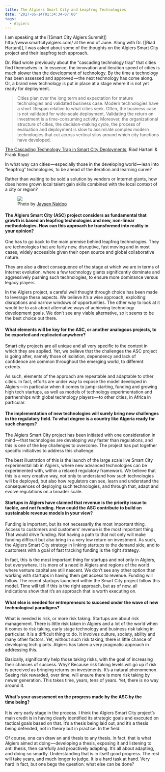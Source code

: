 ```yaml
---
title: The Algiers Smart City and Leapfrog Technologies
date: '2017-06-14T01:34:34-07:00'
tags:
  - Algiers
---
```


<p name="6bac" id="6bac" class="graf graf--p graf-after--h3">I am speaking at the [[Smart City Algiers Summit]] http://www.smartcityalgiers.com/ at the end of June. Along with Dr. [[Riad Hartani]], I was asked about some of the thoughts on the Algiers Smart City project and their leapfrog tech approach.</p>
<p name="f6df" id="f6df" class="graf graf--p graf-after--p">Dr. Riad wrote previously about the “cascading technology trap” that cities find themselves in. In essence, the innovation and iteration speed of cities is much slower than the development of technology. By the time a technology has been assessed and approved — the next technology has come along. Or, a brand new technology is put in place at a stage where it is not yet ready for deployment.</p>
<blockquote name="4d46" id="4d46" class="graf graf--blockquote graf-after--p">Cities plan over the long term and expectation for mature technologies and validated business case. Modern technologies have a short lifespan relative to what cities seek. Often, the business case is not validated for wide-scale deployment. Validating the return on investment is a time-consuming activity. Moreover, the organizational structure of cities, the decision-making cycle, the process of evaluation and deployment is slow to assimilate complex modern technologies that cut across vertical silos around which city functions have developed.</blockquote>
<p name="7968" id="7968" class="graf graf--p graf-after--blockquote"><a href="https://enterpriseiotinsights.com/20171220/channels/cascading-technology-trap-smart-city-deployments-reader-forum" data-href="https://enterpriseiotinsights.com/20171220/channels/cascading-technology-trap-smart-city-deployments-reader-forum" class="markup--anchor markup--p-anchor" rel="noopener" target="_blank">The Cascading Technology Trap in Smart City Deployments</a>, Riad Hartani & Frank Rayal</p>
<p name="4919" id="4919" class="graf graf--p graf-after--p">In what way can cities — especially those in the developing world — lean into “leapfrog” technologies, to be ahead of the iteration and learning curve?</p>
<p name="1d77" id="1d77" class="graf graf--p graf-after--p">Rather than waiting to be sold a solution by vendors or Internet giants, how does home grown local talent gain skills combined with the local context of a city or region?</p>
</div>
<div class="section-inner sectionLayout--outsetColumn"><figure name="9faf" id="9faf" class="graf graf--figure graf--layoutOutsetCenter graf-after--p"><div class="aspectRatioPlaceholder is-locked" style="max-width: 1192px; max-height: 671px;"><img class="graf-image" data-image-id="1*VYXn8Q0bHqZz1IIsKkHTqg.jpeg" data-width="2048" data-height="1152" src="https://microblog.bmannconsulting.com/uploads/2020/02246b3eaa.jpg"></div>
<figcaption class="imageCaption">Photo by <a href="https://www.flickr.com/photos/jaysen/102751070/" data-href="https://www.flickr.com/photos/jaysen/102751070/" class="markup--anchor markup--figure-anchor" rel="noopener" target="_blank">Jaysen Naidoo</a></figcaption></figure></div>
<div class="section-inner sectionLayout--insetColumn">
<h4 name="d578" id="d578" class="graf graf--h4 graf-after--figure">The Algiers Smart City (ASC) project considers as fundamental that growth is based on leapfrog technologies and new, non-linear methodologies. How can this approach be transformed into reality in your opinion?</h4>
<p name="053c" id="053c" class="graf graf--p graf-after--h4">One has to go back to the main premise behind leapfrog technologies. They are technologies that are fairly new, disruptive, fast moving and in most cases, widely accessible given their open source and global collaborative nature.</p>
<p name="f3c9" id="f3c9" class="graf graf--p graf-after--p">They are also a direct consequence of the stage at which we are in terms of Internet evolution, where a few technology giants significantly dominate and aggressively pushing such technologies, to ensure more dominance versus legacy players.</p>
<p name="7fa9" id="7fa9" class="graf graf--p graf-after--p">In the Algiers project, a careful well thought through choice has been made to leverage these aspects. We believe it’s a wise approach, exploiting disruptions and narrow windows of opportunities. The other way to look at it would be to ask about alternative ways of achieving technology development goals. We don’t see any viable alternative, so it seems to be the best choice out there.</p>
<h4 name="d070" id="d070" class="graf graf--h4 graf-after--p">What elements will be key for the ASC, or another analogous projects, to be exported and replicated anywhere?</h4>
<p name="5a03" id="5a03" class="graf graf--p graf-after--h4">Smart city projects are all unique and all very specific to the context in which they are applied. Yet, we believe that the challenges the ASC project is going after, namely those of isolation, dependency and lack of confidence are common throughout the emerging world, to different extents.</p>
<p name="5778" id="5778" class="graf graf--p graf-after--p">As such, elements of the approach are repeatable and adaptable to other cities. In fact, efforts are under way to expose the model developed in Algiers — in particular when it comes to jump-starting, funding and growing high tech startups, as well as models of technology experimentation and partnerships with global technology players — to other cities, in Africa in particular.</p>
<h4 name="9f41" id="9f41" class="graf graf--h4 graf-after--p">The implementation of new technologies will surely bring new challenges in the regulatory field. To what degree is a country like Algeria ready for such changes?</h4>
<p name="836c" id="836c" class="graf graf--p graf-after--h4">The Algiers Smart City project has been initiated with one consideration in mind — that technologies are developing way faster than regulations, and this is one of the key challenges to overcome. The project has put together specific initiatives to address this challenge.</p>
<p name="3075" id="3075" class="graf graf--p graf-after--p">The best illustration of this is the launch of the large scale live Smart City experimental lab in Algiers, where new advanced technologies can be experimented with, within a relaxed regulatory framework. We believe that this is a very creative way, not only to understand how such technologies will be deployed, but also how regulators can see, learn and understand the consequences of deploying such technologies, and through that, adapt and evolve regulations on a broader scale.</p>
<h4 name="c5a2" id="c5a2" class="graf graf--h4 graf-after--p">Startups in Algiers have claimed that revenue is the priority issue to tackle, and not funding. How could the ASC contribute to build on sustainable revenue models in your view?</h4>
<p name="0cf1" id="0cf1" class="graf graf--p graf-after--h4">Funding is important, but its not necessarily the most important thing. Access to customers and customers’ revenue is the most important thing. That would drive funding. Not having a path to that not only will make funding difficult but also bring in a very low return on investment. As such, the Algiers Smart City strategy in linking startups to the demand side, and to customers with a goal of fast tracking funding is the right strategy.</p>
<p name="c587" id="c587" class="graf graf--p graf-after--p">In fact, this is the most important thing for startups and not only in Algiers, but everywhere. It is more of a need in Algiers and regions of the world where venture capital are still nascent. We don’t see any other option than working with startups in having them get access to revenue. Funding will follow. The recent startups launched within the Smart City project follow this model. Time will tell if this is the right approach, but as of now, all indications show that it’s an approach that is worth executing on.</p>
<h4 name="8437" id="8437" class="graf graf--h4 graf-after--p">What else is needed for entrepreneurs to succeed under the wave of new technological paradigms?</h4>
<p name="a9bd" id="a9bd" class="graf graf--p graf-after--h4">What is needed is risk, or more risk taking. Startups are about risk management. There is little risk taken in Algiers and a lot of the world when it comes to risk taking, early stage technology and business risk taking in particular. It is a difficult thing to do. It involves culture, society, ability and many other factors. Yet, without such risk taking, there is little chance of developing tech giants. Algiers has taken a very pragmatic approach in addressing this.</p>
<p name="e445" id="e445" class="graf graf--p graf-after--p">Basically, significantly help those taking risks, with the goal of increasing their chances of success. Why? Because risk taking levels will go up if risk is perceived as bringing returns on investments. It’s a natural phenomenon. Seeing risk rewarded, over time, will ensure there is more risk taking by newer generation. This takes time, years, tens of years. Yet, there is no way around it.</p>
<h4 name="2455" id="2455" class="graf graf--h4 graf-after--p">What’s your assessment on the progress made by the ASC by the time being?</h4>
<p name="bfe2" id="bfe2" class="graf graf--p graf-after--h4">It is very early stage in the process. I think the Algiers Smart City project’s main credit is in having clearly identified its strategic goals and executed on tactical goals based on that. It’s a thesis being laid out, and it’s a thesis being defended, not in theory but in practice. In the field.</p>
<p name="1cfc" id="1cfc" class="graf graf--p graf-after--p graf--trailing">Of course, one can draw an anti thesis to any thesis. In fact, that is what Algiers aimed at doing — developing a thesis, exposing it and listening to anti thesis, then carefully and proactively adapting. It’s all about adapting, and doing so smartly. Understanding that is in itself good progress. The rest will take years, and much longer to judge. It is a hard task at hand. Very hard in fact, but one begs the question: what else can be done?</p>
